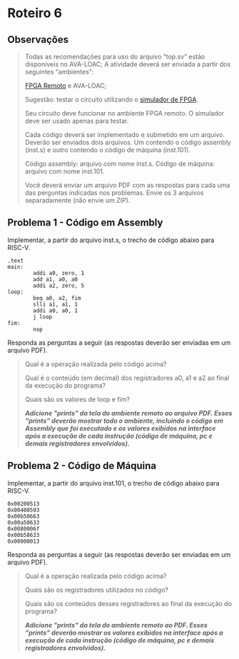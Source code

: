 # Roteiro 6

## Observações

>Todas as recomendações para uso do arquivo “top.sv” estão disponíveis no AVA-LOAC;
>A atividade deverá ser enviada a partir dos seguintes "ambientes":
>
>[FPGA Remoto](http://lad.ufcg.edu.br/hdl/remote.php) e
>AVA-LOAC;
>
>Sugestão: testar o circuito utilizando o [simulador de FPGA](http://lad.ufcg.edu.br/hdl/simulate.php).
>
>Seu circuito deve funcionar no ambiente FPGA remoto.
>O simulador deve ser usado apenas para testar.
>
>Cada código deverá ser implementado e submetido em um arquivo. Deverão ser enviados dois arquivos. 
>Um contendo o código assembly (inst.s) e outro contendo o código de máquina (inst.101). 
>
>Código assembly: arquivo com nome inst.s.
>Código de máquina: arquivo com nome inst.101.
>
>Você deverá enviar um arquivo PDF com as respostas para cada uma das perguntas indicadas nos problemas.
>Envie os 3 arquivos separadamente (não envie um ZIP).

## Problema 1 - Código em Assembly

Implementar, a partir do arquivo inst.s, o trecho de código abaixo para RISC-V.

```
.text
main:
        addi a0, zero, 1
        add a1, a0, a0
        addi a2, zero, 5
loop:   
        beq a0, a2, fim
        slli a1, a1, 1
        addi a0, a0, 1
        j loop
fim:
        nop
```

Responda as perguntas a seguir (as respostas deverão ser enviadas em um arquivo PDF).

>Qual é a operação realizada pelo código acima?
>
>Qual é o conteúdo (em decimal) dos registradores a0, a1 e a2 ao final da execução do programa?
>
>Quais são os valores de loop e fim?
>
>**_Adicione "prints" da tela do ambiente remoto ao arquivo PDF. Esses "prints" deverão mostrar todo o ambiente, incluindo o código em Assembly que foi executado e os valores exibidos na interface após a execução de cada instrução (código de máquina, pc e demais registradores envolvidos)._**

## Problema 2 - Código de Máquina

Implementar, a partir do arquivo inst.101, o trecho de código abaixo para RISC-V.

```
0x00200513
0x00400593
0x00b50663
0x00a50633
0x0080006f
0x00b58633
0x00000013
```

Responda as perguntas a seguir (as respostas deverão ser enviadas em um arquivo PDF).

>Qual é a operação realizada pelo código acima?
>
>Quais são os registradores utilizados no código?
>
>Quais são os conteúdos desses registradores ao final da execução do programa?
>
>**_Adicione "prints" da tela do ambiente remoto ao PDF. Esses "prints" deverão mostrar os valores exibidos na interface após a execução de cada instrução (código de máquina, pc e demais registradores envolvidos)._**
